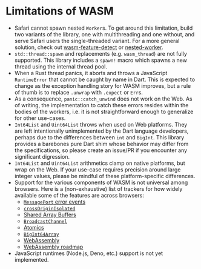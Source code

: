 # Limitations of WASM

- Safari cannot spawn nested `Worker`s. To get around this limitation, build two variants of the library,
  one with multithreading and one without, and serve Safari users the single-threaded variant.
  For a more general solution, check out [wasm-feature-detect](https://github.com/GoogleChromeLabs/wasm-feature-detect)
  or [nested-worker](https://github.com/johanholmerin/nested-worker).
- `std::thread::spawn` and replacements (e.g. `wasm_thread`) are not fully supported. This library includes
  a `spawn!` macro which spawns a new thread using the internal thread pool.
- When a Rust thread panics, it aborts and throws a JavaScript `RuntimeError` that cannot be caught by name in
  Dart. This is expected to change as the exception handling story for WASM improves, but a rule of thumb
  is to replace `.unwrap` with `.expect` or `Err`s.
- As a consequence, `panic::catch_unwind` does not work on the Web. As of writing, the implementation to
  catch these errors resides within the bodies of the workers, i.e. it is not straightforward enough to
  generalize for other use-cases.
- `Int64List` and `Uint64List` throws when used on Web platforms. They are left intentionally
  unimplemented by the Dart language developers, perhaps due to the differences between `int` and `BigInt`.
  This library provides a barebones pure Dart shim whose behavior may differ from the specifications,
  so please create an issue/PR if you encounter any significant digression.
- `Int64List` and `Uint64List` arithmetics clamp on native platforms, but wrap on the Web. If your use-case
  requires precision around large integer values, please be mindful of these platform-specific differences.
- Support for the various components of WASM is not universal among browsers. Here is a (non-exhaustive) list
  of trackers for how widely available some of the features are across browsers:
  - [`MessagePort` error events](https://caniuse.com/mdn-api_messageport_messageerror_event)
  - [`crossOriginIsolated`](https://caniuse.com/mdn-api_crossoriginisolated)
  - [Shared Array Buffers](https://caniuse.com/sharedarraybuffer)
  - [`BroadcastChannel`](https://caniuse.com/sharedarraybuffer)
  - [Atomics](https://caniuse.com/mdn-javascript_builtins_atomics)
  - [`BigInt64Array`](https://caniuse.com/mdn-javascript_builtins_bigint64array)
  - [WebAssembly](https://caniuse.com/wasm)
  - [WebAssembly roadmap](https://webassembly.org/roadmap/)
- JavaScript runtimes (Node.js, Deno, etc.) support is not yet implemented.
